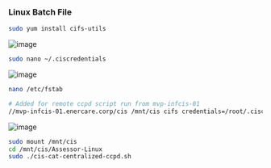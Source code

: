 ### Linux Batch File 

```sh
sudo yum install cifs-utils
```
![image](https://github.com/securewithsam/Security/assets/85324643/57ea4a2a-0c91-4fd6-869e-a203dcea7c48)

```sh
sudo nano ~/.ciscredentials
```
![image](https://github.com/securewithsam/Security/assets/85324643/bbbe2d5c-9f1e-4f24-9ce5-0130f47f1358)

```sh
nano /etc/fstab
```
```sh
# Added for remote ccpd script run from mvp-infcis-01
//mvp-infcis-01.enercare.corp/cis /mnt/cis cifs credentials=/root/.ciscredentials 0 0
```
![image](https://github.com/securewithsam/Security/assets/85324643/2f742056-127c-44a5-8aab-1dab7f8f5edd)
```sh
sudo mount /mnt/cis
cd /mnt/cis/Assessor-Linux
sudo ./cis-cat-centralized-ccpd.sh
```
